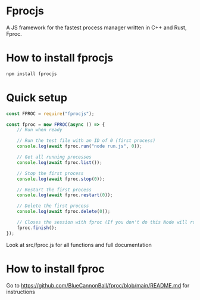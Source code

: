 # Fprocjs

A JS framework for the fastest process manager written in C++ and Rust, Fproc.

# How to install fprocjs

```sh
npm install fprocjs
```

# Quick setup

```js
const FPROC = require("fprocjs");

const fproc = new FPROC(async () => {
    // Run when ready

    // Run the test file with an ID of 0 (first process)
    console.log(await fproc.run("node run.js", 0));

    // Get all running processes
    console.log(await fproc.list());

    // Stop the first process
    console.log(await fproc.stop(0));

    // Restart the first process
    console.log(await fproc.restart(0));

    // Delete the first process
    console.log(await fproc.delete(0));

    // Closes the session with fproc (If you don't do this Node will run until you do)
    fproc.finish();
});
```

Look at src/fproc.js for all functions and full documentation

# How to install fproc

Go to https://github.com/BlueCannonBall/fproc/blob/main/README.md for instructions
